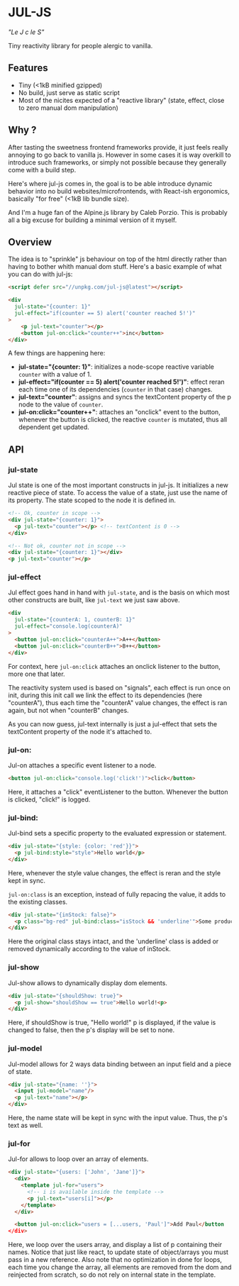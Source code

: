 # JUL-JS

_"Le J c le S"_

Tiny reactivity library for people alergic to vanilla.

## Features

- Tiny (<1kB minified gzipped)
- No build, just serve as static script
- Most of the nicites expected of a "reactive library" (state, effect, close
  to zero manual dom manipulation)

## Why ?

After tasting the sweetness frontend frameworks provide, it just feels really
annoying to go back to vanilla js. However in some cases it is way overkill to
introduce such frameworks, or simply not possible because they generally come
with a build step.

Here's where jul-js comes in, the goal is to be able introduce dynamic behavior
into no build websites/microfrontends, with React-ish ergonomics, basically
"for free" (<1kB lib bundle size).

And I'm a huge fan of the Alpine.js library by Caleb Porzio. This is probably all a
big excuse for building a minimal version of it myself.

## Overview

The idea is to "sprinkle" js behaviour on top of the html directly rather than
having to bother whith manual dom stuff. Here's a basic example of what you can
do with jul-js:

```html
<script defer src="//unpkg.com/jul-js@latest"></script>

<div
  jul-state="{counter: 1}"
  jul-effect="if(counter == 5) alert('counter reached 5!')"
>
    <p jul-text="counter"></p>
    <button jul-on:click="counter++">inc</button>
</div>
```

A few things are happening here:

- **jul-state="{counter: 1}"**: initializes a node-scope reactive variable
  `counter` with a value of 1.
- **jul-effect="if(counter == 5) alert('counter reached 5!')"**: effect reran
  each time one of its dependencies (`counter` in that case) changes.
- **jul-text="counter"**: assigns and syncs the textContent property of the p
  node to the value of `counter`.
- **jul-on:click="counter++"**: attaches an "onclick" event to the button,
  whenever the button is clicked, the reactive `counter` is mutated, thus all
  dependent get updated.

## API

### jul-state

Jul state is one of the most important constructs in jul-js. It initializes a
new reactive piece of state. To access the value of a state, just use the name
of its property. The state scoped to the node it is defined in.

```html
<!-- Ok, counter in scope -->
<div jul-state="{counter: 1}">
  <p jul-text="counter"></p> <!-- textContent is 0 -->
</div>

<!-- Not ok, counter not in scope -->
<div jul-state="{counter: 1}"></div>
<p jul-text="counter"></p>
```

### jul-effect

Jul effect goes hand in hand with `jul-state`, and is the basis on which most
other constructs are built, like `jul-text` we just saw above.

```html
<div
  jul-state="{counterA: 1, counterB: 1}"
  jul-effect="console.log(counterA)"
>
  <button jul-on:click="counterA++">A++</button>
  <button jul-on:click="counterB++">B++</button>
</div>
```

For context, here `jul-on:click` attaches an onclick listener to the button,
more one that later.

The reactivity system used is based on "signals", each effect is run once
on init, during this init call we link the effect to its dependencies (here
"counterA"), thus each time the "counterA" value changes, the effect is ran
again, but not when "counterB" changes.

As you can now guess, jul-text internally is just a jul-effect that sets the
textContent property of the node it's attached to.

### jul-on:

Jul-on attaches a specific event listener to a node.

```html
<button jul-on:click="console.log('click!')">click</button>
```

Here, it attaches a "click" eventListener to the button. Whenever the button
is clicked, "click!" is logged.

### jul-bind:

Jul-bind sets a specific property to the evaluated expression or statement.

```html
<div jul-state="{style: {color: 'red'}}">
  <p jul-bind:style="style">Hello world</p>
</div>
```

Here, whenever the style value changes, the effect is reran and the style kept
in sync.

`jul-on:class` is an exception, instead of fully repacing the value, it adds
to the existing classes.

```html
<div jul-state="{inStock: false}">
  <p class="bg-red" jul-bind:class="isStock && 'underline'">Some product</p>
</div>
```

Here the original class stays intact, and the 'underline' class is added or
removed dynamically according to the value of inStock.

### jul-show

Jul-show allows to dynamically display dom elements.

```html
<div jul-state="{shouldShow: true}">
  <p jul-show="shouldShow == true">Hello world!<p>
</div>
```

Here, if shouldShow is true, "Hello world!" p is displayed, if the value is
changed to false, then the p's display will be set to none.

### jul-model

Jul-model allows for 2 ways data binding between an input field and a piece
of state.

```html
<div jul-state="{name: ''}">
  <input jul-model="name"/>
  <p jul-text="name"></p>
</div>
```

Here, the name state will be kept in sync with the input value. Thus, the p's
text as well.

### jul-for

Jul-for allows to loop over an array of elements.

```html
<div jul-state="{users: ['John', 'Jane']}">
  <div>
    <template jul-for="users">
      <!-- i is available inside the template -->
      <p jul-text="users[i]"></p>
    </template>
  </div>

  <button jul-on:click="users = [...users, 'Paul']">Add Paul</button
</div>
```

Here, we loop over the users array, and display a list of p containing their
names. Notice that just like react, to update state of object/arrays you must
pass in a new reference. Also note that no optimization in done for loops,
each time you change the array, all elements are removed from the dom and
reinjected from scratch, so do not rely on internal state in the template.
